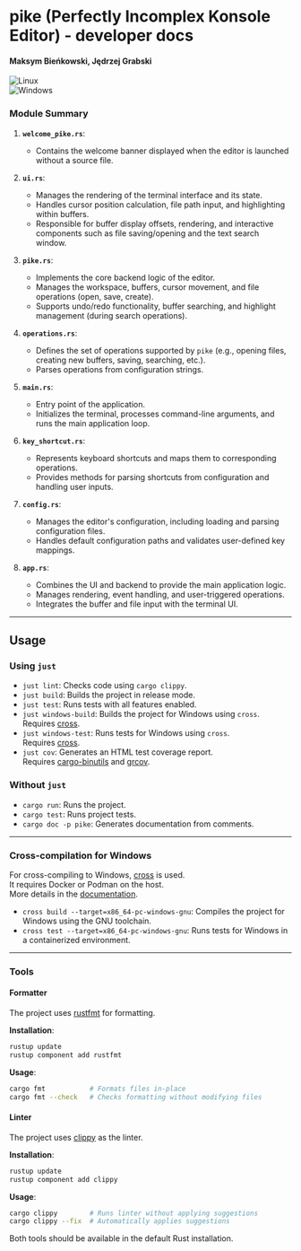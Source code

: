 # pike (Perfectly Incomplex Konsole Editor) - developer docs

#### Maksym Bieńkowski, Jędrzej Grabski

![Linux](https://github.com/pike-text-editor/pike/actions/workflows/linux-ci.yaml/badge.svg)  
![Windows](https://github.com/pike-text-editor/pike/actions/workflows/windows-ci.yaml/badge.svg)

### Module Summary

1. **`welcome_pike.rs`**:
   - Contains the welcome banner displayed when the editor is launched without a source file.

2. **`ui.rs`**:
   - Manages the rendering of the terminal interface and its state.
   - Handles cursor position calculation, file path input, and highlighting within buffers.
   - Responsible for buffer display offsets, rendering, and interactive components such as file saving/opening and the text search window.

3. **`pike.rs`**:
   - Implements the core backend logic of the editor.
   - Manages the workspace, buffers, cursor movement, and file operations (open, save, create).
   - Supports undo/redo functionality, buffer searching, and highlight management (during search operations).

4. **`operations.rs`**:
   - Defines the set of operations supported by `pike` (e.g., opening files, creating new buffers, saving, searching, etc.).
   - Parses operations from configuration strings.

5. **`main.rs`**:
   - Entry point of the application.
   - Initializes the terminal, processes command-line arguments, and runs the main application loop.

6. **`key_shortcut.rs`**:
   - Represents keyboard shortcuts and maps them to corresponding operations.
   - Provides methods for parsing shortcuts from configuration and handling user inputs.

7. **`config.rs`**:
   - Manages the editor's configuration, including loading and parsing configuration files.
   - Handles default configuration paths and validates user-defined key mappings.

8. **`app.rs`**:
   - Combines the UI and backend to provide the main application logic.
   - Manages rendering, event handling, and user-triggered operations.
   - Integrates the buffer and file input with the terminal UI.

---

## Usage

### Using `just`

- `just lint`: Checks code using `cargo clippy`.
- `just build`: Builds the project in release mode.
- `just test`: Runs tests with all features enabled.
- `just windows-build`: Builds the project for Windows using `cross`.  
  Requires [cross](https://github.com/cross-rs/cross).
- `just windows-test`: Runs tests for Windows using `cross`.  
  Requires [cross](https://github.com/cross-rs/cross).
- `just cov`: Generates an HTML test coverage report.  
  Requires [cargo-binutils](https://github.com/rust-embedded/cargo-binutils) and [grcov](https://github.com/mozilla/grcov).

### Without `just`

- `cargo run`: Runs the project.
- `cargo test`: Runs project tests.
- `cargo doc -p pike`: Generates documentation from comments.

---

### Cross-compilation for Windows

For cross-compiling to Windows, [cross](https://github.com/cross-rs/cross) is used.  
It requires Docker or Podman on the host.  
More details in the [documentation](https://github.com/cross-rs/cross#usage).

- `cross build --target=x86_64-pc-windows-gnu`: Compiles the project for Windows using the GNU toolchain.
- `cross test --target=x86_64-pc-windows-gnu`: Runs tests for Windows in a containerized environment.

---

### Tools

#### Formatter

The project uses [rustfmt](https://github.com/rust-lang/rustfmt) for formatting.

**Installation**:

```bash
rustup update
rustup component add rustfmt
```

**Usage**:

```bash
cargo fmt           # Formats files in-place
cargo fmt --check   # Checks formatting without modifying files
```

#### Linter

The project uses [clippy](https://github.com/rust-lang/rust-clippy) as the linter.

**Installation**:

```bash
rustup update
rustup component add clippy
```

**Usage**:

```bash
cargo clippy        # Runs linter without applying suggestions
cargo clippy --fix  # Automatically applies suggestions
```

Both tools should be available in the default Rust installation.

